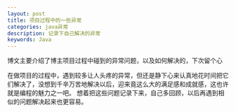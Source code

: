 ```yaml
---
layout: post
title: 项目过程中的一些异常
categories: java异常
description: 记录下自己解决的异常
keywords: Java
---
```

博文主要介绍了博主项目过程中碰到的异常问题，以及如何解决的，下次留个心


在做项目的过程中，遇到较多让人头疼的异常，但还是静下心来认真地花时间把它们解决了，没想到千辛万苦地解决以后，迎来竟这么大的满足感和成就感，这也许就是编程的魅力之一吧。
想着把这些问题记录下来，自己多回顾，以后再遇到相似的问题解决起来也更容易。
